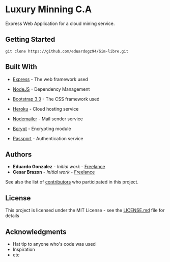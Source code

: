 
# Luxury Minning C.A

Express Web Application for a cloud mining service.

## Getting Started

```
git clone https://github.com/eduardogz94/Sim-libre.git
```

## Built With

* [Express](https://expressjs.com/en/api.html) - The web framework used
* [NodeJS](https://github.com/nodejs/node) - Dependency Management
* [Bootstrap 3.3](http://getbootstrap.com/docs/3.3/) - The CSS framework used

* [Heroku](https://heroku.com/) - Cloud hosting service

* [Nodemailer](https://github.com/nodemailer/nodemailer) - Mail sender service
* [Bcrypt](https://github.com/kelektiv/node.bcrypt.js/) - Encrypting module
* [Passport](https://github.com/jaredhanson/passport-github) - Authentication service

## Authors

* **Eduardo Gonzalez** - *Initial work* - [Freelance](https://github.com/eduardogz94)
* **Cesar Brazon** - *Initial work* - [Freelance](https://github.com/cbrzn)

See also the list of [contributors](https://github.com/your/project/contributors) who participated in this project.

## License

This project is licensed under the MIT License - see the [LICENSE.md](LICENSE.md) file for details

## Acknowledgments

* Hat tip to anyone who's code was used
* Inspiration
* etc
